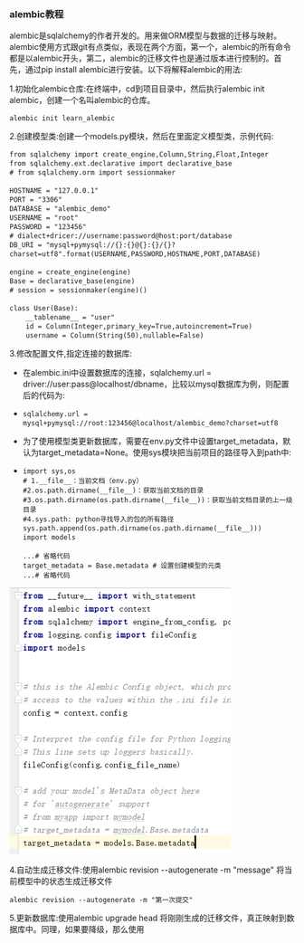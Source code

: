 ### alembic教程

alembic是sqlalchemy的作者开发的。用来做ORM模型与数据的迁移与映射。alembic使用方式跟git有点类似，表现在两个方面，第一个，alembic的所有命令都是以alembic开头，第二，alembic的迁移文件也是通过版本进行控制的。首先，通过pip install alembic进行安装。以下将解释alembic的用法:

1.初始化alembic仓库:在终端中，cd到项目目录中，然后执行alembic init alembic，创建一个名叫alembic的仓库。

```
alembic init learn_alembic
```

2.创建模型类:创建一个models.py模块，然后在里面定义模型类，示例代码:

```
from sqlalchemy import create_engine,Column,String,Float,Integer
from sqlalchemy.ext.declarative import declarative_base
# from sqlalchemy.orm import sessionmaker

HOSTNAME = "127.0.0.1"
PORT = "3306"
DATABASE = "alembic_demo"
USERNAME = "root"
PASSWORD = "123456"
# dialect+dricer://username:password@host:port/database
DB_URI = "mysql+pymysql://{}:{}@{}:{}/{}?charset=utf8".format(USERNAME,PASSWORD,HOSTNAME,PORT,DATABASE)

engine = create_engine(engine)
Base = declarative_base(engine)
# session = sessionmaker(engine)()

class User(Base):
    __tablename__ = "user"
    id = Column(Integer,primary_key=True,autoincrement=True)
    username = Column(String(50),nullable=False)
```

3.修改配置文件,指定连接的数据库:

* 在alembic.ini中设置数据库的连接，sqlalchemy.url = driver://user:pass@localhost/dbname，比较以mysql数据库为例，则配置后的代码为:
* ```
  sqlalchemy.url = mysql+pymysql://root:123456@localhost/alembic_demo?charset=utf8
  ```
* 为了使用模型类更新数据库，需要在env.py文件中设置target\_metadata，默认为target\_metadata=None。使用sys模块把当前项目的路径导入到path中:
* ```
  import sys,os
  # 1.__file__：当前文档（env.py）
  #2.os.path.dirname(__file__)：获取当前文档的目录
  #3.os.path.dirname(os.path.dirname(__file__))：获取当前文档目录的上一级目录
  #4.sys.path: python寻找导入的包的所有路径
  sys.path.append(os.path.dirname(os.path.dirname(__file__)))
  import models

  ...# 省略代码
  target_metadata = Base.metadata # 设置创建模型的元类
  ...# 省略代码
  ```

![](/assets/alembic01.png)

4.自动生成迁移文件:使用alembic revision --autogenerate -m "message" 将当前模型中的状态生成迁移文件

```
alembic revision --autogenerate -m "第一次提交"
```

5.更新数据库:使用alembic upgrade head 将刚刚生成的迁移文件，真正映射到数据库中。同理，如果要降级，那么使用

